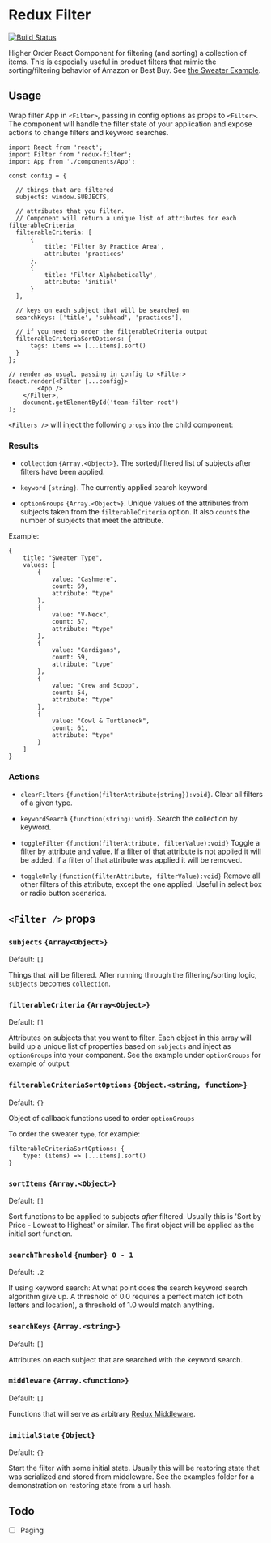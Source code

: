 # Redux Filter
[![Build Status](https://travis-ci.org/nsmith7989/redux-filter.svg?branch=master)](https://travis-ci.org/nsmith7989/redux-filter)

Higher Order React Component for filtering (and sorting) a collection of items. This is especially useful in product filters that
 mimic the sorting/filtering behavior of Amazon or Best Buy. See [the Sweater Example](https://github.com/nsmith7989/redux-filter/tree/master/examples/product-filtering).

## Usage

Wrap filter App in `<Filter>`, passing in config options as props to `<Filter>`. The component will handle the filter
 state of your application and expose actions to change filters and keyword searches.


    import React from 'react';
    import Filter from 'redux-filter';
    import App from './components/App';

    const config = {

      // things that are filtered
      subjects: window.SUBJECTS,

      // attributes that you filter.
      // Component will return a unique list of attributes for each filterableCriteria
      filterableCriteria: [
          {
              title: 'Filter By Practice Area',
              attribute: 'practices'
          },
          {
              title: 'Filter Alphabetically',
              attribute: 'initial'
          }
      ],

      // keys on each subject that will be searched on
      searchKeys: ['title', 'subhead', 'practices'],

      // if you need to order the filterableCriteria output
      filterableCriteriaSortOptions: {
          tags: items => [...items].sort()
      }
    };

    // render as usual, passing in config to <Filter>
    React.render(<Filter {...config}>
            <App />
        </Filter>,
        document.getElementById('team-filter-root')
    );

`<Filters />` will inject the following `props` into the child component:

### Results
- `collection` `{Array.<Object>}`. The sorted/filtered list of subjects after filters have been applied.  

- `keyword` `{string}`. The currently applied search keyword

- `optionGroups` `{Array.<Object>}`. Unique values of the attributes from subjects taken from the `filterableCriteria` option.
It also `count`s the number of subjects that meet the attribute.

Example:


    {
        title: "Sweater Type",
        values: [
            {
                value: "Cashmere",
                count: 69,
                attribute: "type"
            },
            {
                value: "V-Neck",
                count: 57,
                attribute: "type"
            },
            {
                value: "Cardigans",
                count: 59,
                attribute: "type"
            },
            {
                value: "Crew and Scoop",
                count: 54,
                attribute: "type"
            },
            {
                value: "Cowl & Turtleneck",
                count: 61,
                attribute: "type"
            }
        ]
    }



### Actions

- `clearFilters` `{function(filterAttribute{string}):void}`. Clear all filters of a given type.

- `keywordSearch` `{function(string):void}`. Search the collection by keyword.

- `toggleFilter` `{function(filterAttribute, filterValue):void}` Toggle a filter by attribute and value.
If a filter of that attribute is not applied it will be added. If a filter of that attribute was applied it will be removed.

- `toggleOnly` `{function(filterAttribute, filterValue):void}` Remove all other filters of this attribute, except the one applied.
Useful in select box or radio button scenarios.

## `<Filter />` props

### `subjects` `{Array<Object>}`
 Default: `[]`

 Things that will be filtered. After running through the filtering/sorting logic, `subjects` becomes `collection`.

### `filterableCriteria` `{Array<Object>}`
Default: `[]`

Attributes on subjects that you want to filter. Each object in this array will build up a unique list of properties based
on `subjects` and inject as `optionGroups` into your component. See the example under `optionGroups` for example of output

### `filterableCriteriaSortOptions` `{Object.<string, function>}`
Default: `{}`

Object of callback functions used to order `optionGroups`

To order the sweater `type`, for example:

    filterableCriteriaSortOptions: {
        type: (items) => [...items].sort()
    }

### `sortItems` `{Array.<Object>}`
Default: `[]`

Sort functions to be applied to subjects *after* filtered. Usually this is 'Sort by Price - Lowest to Highest' or
similar. The first object will be applied as the initial sort function.

### `searchThreshold` `{number} 0 - 1`
 Default: `.2`

 If using keyword search:
 At what point does the search keyword search algorithm give up.
 A threshold of 0.0 requires a perfect match (of both letters and location),
 a threshold of 1.0 would match anything.

### `searchKeys` `{Array.<string>}`
Default: `[]`

Attributes on each subject that are searched with the keyword search.

### `middleware` `{Array.<function>}`
Default: `[]`

Functions that will serve as arbitrary [Redux Middleware](http://rackt.github.io/redux/docs/advanced/Middleware.html).

### `initialState` `{Object}`
Default: `{}`

Start the filter with some initial state. Usually this will be restoring state that was serialized and stored from middleware.
See the examples folder for a demonstration on restoring state from a url hash.

## Todo

- [ ] Paging
